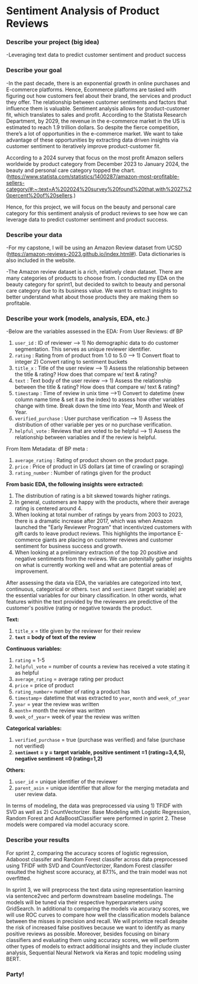 # Sentiment Analysis of Product Reviews

### Describe your project (big idea)
-Leveraging text data to predict customer sentiment and product success

### Describe your goal
-In the past decade, there is an exponential growth in online purchases and E-commerce platforms. Hence, Ecommerce platforms are tasked with figuring out how customers feel about their brand, the services and product they offer. The relationship between customer sentiments and factors that influence them is valuable. Sentiment analysis allows for product-customer fit, which translates to sales and profit. According to the Statista Research Department, by 2029, the revenue in the e-commerce market in the US is estimated to reach 1.9 trillion dollars. So despite the fierce competition, there’s a lot of opportunities in the e-commerce market. We want to take advantage of these opportunities by extracting data driven insights via customer sentiment to iteratively improve product-customer fit. 

According to a 2024 survey that focus on the most profit Amazon sellers worldwide by product category from December 2023 to January 2024, the beauty and personal care category topped the chart. (https://www.statista.com/statistics/1400287/amazon-most-profitable-sellers-category/#:~:text=A%202024%20survey%20found%20that,with%2027%20percent%20of%20sellers.)

Hence, for this project, we will focus on the beauty and personal care category for this sentiment analysis of product reviews to see how we can leverage data to predict customer sentiment and product success.

### Describe your data
-For my capstone, I will be using an Amazon Review dataset from UCSD (https://amazon-reviews-2023.github.io/index.html#). Data dictionaries is also included in the website.

-The Amazon review dataset is a rich, relatively clean dataset. There are many categories of products to choose from. I conducted my EDA on the beauty category for sprint1, but decided to switch to beauty and personal care category due to its business value. We want to extract insights to better understand what about those products they are making them so profitable.

### Describe your work (models, analysis, EDA, etc.)
-Below are the variables assessed in the EDA: 
From User Reviews: df BP
1. `user_id` : ID of reviewer --> 1) No demographic data to do customer segmentation. This serves as unique reviewer identifier.
2. `rating` : Rating from of product from 1.0 to 5.0 --> 1) Convert float to integer 2) Convert rating to sentiment buckets
3. `title_x` : Title of the user review --> 1) Assess the relationship between the title & rating? How does that compare w/ text & rating?
4. `text` : Text body of the user review --> 1) Assess the relationship between the title & rating? How does that compare w/ text & rating?
5. `timestamp` : Time of review in unix time -->1) Convert to datetime (new column name time & set it as the index) to assess how other variables change with time. Break down the time into Year, Month and Week of Year.
6. `verified_purchase` : User purchase verification --> 1) Assess the distribution of other variable per yes or no purchase verification.
7. `helpful_vote` : Reviews that are voted to be helpful --> 1) Assess the relationship between variables and if the review is helpful.

From Item Metadata: df BP meta :
1. `average_rating` : Rating of product shown on the product page.
2. `price` : Price of product in US dollars (at time of crawling or scraping)
3. `rating_number` : Number of ratings given for the product

**From basic EDA, the following insights were extracted:**
1. The distribution of rating is a bit skewed towards higher ratings. 
2. In general, customers are happy with the products, where their average rating is centered around 4. 
3. When looking at total number of ratings by years from 2003 to 2023, there is a dramatic increase after 2017, which was when Amazon launched the "Early Reviewer Program" that incentivized customers with gift cards to leave product reviews. This highlights the importance E-commerce giants are placing on customer reviews and customer sentiment for business success and growth. 
4. When looking at a preliminary extraction of the top 20 positive and negative sentiments from the reviews. We can potenitally gather insights on what is currently working well and what are potential areas of improvement. 

After assessing the data via EDA, the variables are categorized into text, continuous, categorical or others. `text` and `sentiment` (target variable) are the essential variables for our binary classification. In other words, what features within the text provided by the reviewers are predictive of the customer's positive (rating or negative towards the product.

**Text:**
1. `title_x` = title given by the reviewer for their review
2. **`text` = body of text of the review**

**Continuous variables:**
1. `rating` = 1-5 
2. `helpful_vote` = number of counts a review has received a vote stating it as helpful
3. `average_rating` = average rating per product
4. `price` = price of product 
5. `rating_number`= number of rating a product has
6. `timestamp`= datetime that was extracted to `year`, `month` and `week_of_year`
8. `year` = year the review was written
9. `month`= month the review was written
10. `week_of_year`= week of year the review was written

**Categorical variables:**
1. `verified_purchase` = true (purchase was verified) and false (purchase not verified)
2. **`sentiment` = y = target variable, positive sentiment =1 (rating=3,4,5), negative sentiment =0 (rating=1,2)**

**Others:**
1. `user_id` = unique identifier of the reviewer
2. `parent_asin` = unique identifier that allow for the merging metadata and user review data.

In terms of modeling, the data was preprocessed via using 1) TFIDF with SVD  as well as 2) CountVectorizer. Base Modeling with Logistic Regression, Random Forest and AdaBoostClassifier were performed in sprint 2. These models were compared via model accuracy score. 

### Describe your results
For sprint 2, comparing the accuracy scores of logistic regression, Adaboost classifer and Random Forest classifer across data preprocessed using TFIDF with SVD and CountVectorizer, Random Forest classifer resulted the highest score accuracy, at 87.1%, and the train model was not overfitted. 

In sprint 3, we will preprocess the text data using representation learning via sentence2vec and perform downstream baseline modelings. The models will be tuned via their respective hyperparameters using GridSearch. In additional to comparing the models via accuracy scores, we will use ROC curves to compare how well the classification models balance between the misses in precision and recall. We will prioritize recall despite the risk of increased false positives because we want to identify as many positive reviews as possible. Moreover, besides focusing on binary classifiers and evaluating them using accuracy scores, we will perform other types of models to extract additional insights and they include cluster analysis, Sequential Neural Network via Keras and topic modeling using BERT.

### Party!
